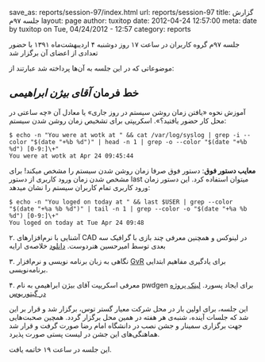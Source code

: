 save_as: reports/session-97/index.html
url: reports/session-97
title: گزارش جلسه ۹۷م
layout: page
author: tuxitop
date: 2012-04-24 12:57:00
meta: date by tuxitop on Tue, 04/24/2012 - 12:57
category: reports

جلسه ۹۷م گروه کاربران در ساعت ۱۷ روز دوشنبه ۴ اردیبهشت‌ماه ۱۳۹۱ با حضور تعدادی
از اعضای آن برگزار شد


<!--more-->



موضوعاتی که در این جلسه به آن‌ها پرداخته شد عبارتند از:

## خط فرمان *آقای بیژن ابراهیمی*

آموزش نحوه «یافتن زمان روشن سیستم در روز جاری» یا معادل آن «چه ساعتی در محل کار حضور یافتید؟». اسکریپتی برای تشخیص زمان روشن شدن سیستم:

```
$ echo -n "You were at wotk at " && cat /var/log/syslog | grep -i --color "$(date "+%b %d")" | head -n 1 | grep -o --color "$(date "+%b %d") [0-9:]\+"
You were at wotk at Apr 24 09:45:44
```

**معایب دستور فوق**: دستور فوق صرفا زمان روشن شدن سیستم را مشخص میکند! برای مشخص شدن زمان ورود کاربری از دستور last میتوان استفاده کرد. این دستور زمان ورود کاربری تمام کاربران سیستم را نشان میدهد:

```
$ echo -n "You loged on today at " && last $USER | grep --color "$(date "+%a %b %d")" | tail -n 1 | grep --color -o "$(date "+%a %b %d") [0-9:]\+"
You loged on today at Tue Apr 24 09:48
```

۲. آشنایی با نرم‌افزارهای CAD در لینوکس و همچنین معرفی چند بازی با گرافیک سه بعدی توسط امیرحسین هنردوست. [دانلود](/theme/uploads/reports/session-97/cad.odt) خلاصه‌ی ارایه

۳. نگاهی به زبان برنامه نویسی و نرم‌افزار [GvR](http://gvr.sourceforge.net/index.php) برای یادگیری مفاهیم ابتدایی برنامه‌نویسی.

۴. معرفی اسکریپت آقای بیژن ابراهیمی به نام pwdgen برای ایجاد پسورد. [لینک پروژه در گیتوریوس](https://gitorious.org/pwdgen/pwdgen-repo)

این جلسه، برای اولین بار در محل شرکت معیار گستر توس، برگزار شد و قرار بر این شد که جلسات آینده، شنبه‌ی هر هفته در همین محل برگزار گردد. همچین صحبت‌هایی جهت برگزاری سمینار و جشن نصب در دانشگاه امام رضا صورت گرفت و قرار شد هماهنگی‌های این جشن در لیست پستی صورت پذیرد.

این جلسه در ساعت ۱۹ خاتمه یافت.
